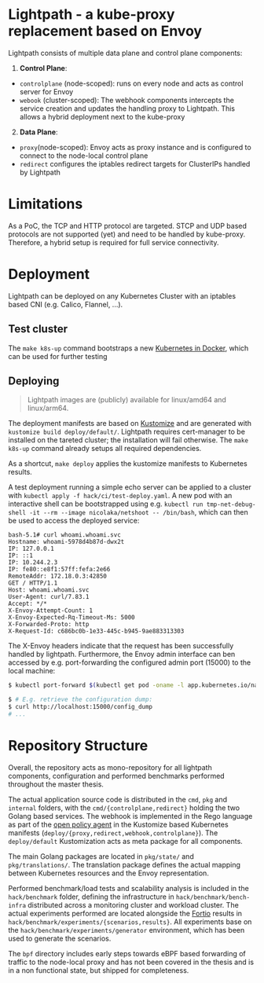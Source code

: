 # Lightpath - a kube-proxy replacement based on Envoy

Lightpath consists of multiple data plane and control plane components:
1. **Control Plane**:
  - `controlplane` (node-scoped): runs on every node and acts as control server for Envoy
  - `webook` (cluster-scoped): The webhook components intercepts the service creation and updates the handling proxy to Lightpath. This allows a hybrid deployment next to the kube-proxy
2. **Data Plane**:
  - `proxy`(node-scoped): Envoy acts as proxy instance and is configured to connect to the node-local control plane
  - `redirect` configures the iptables redirect targets for ClusterIPs handled by Lightpath

# Limitations
As a PoC, the TCP and HTTP protocol are targeted. STCP and UDP based protocols are not supported (yet) and need to be handled by kube-proxy. Therefore, a hybrid setup is required for full service connectivity.

# Deployment

Lightpath can be deployed on any Kubernetes Cluster with an iptables based CNI (e.g. Calico, Flannel, ...).

## Test cluster
The `make k8s-up` command bootstraps a new [Kubernetes in Docker](https://kind.sigs.k8s.io/docs/user/quick-start/), which can be used for further testing

## Deploying
> Lightpath images are (publicly) available for linux/amd64 and linux/arm64.

The deployment manifests are based on [Kustomize](http://kustomize.io) and are generated with `kustomize build deploy/default/`. Lightpath requires cert-manager to be installed on the tareted cluster; the installation will fail otherwise. The `make k8s-up` command already setups all required dependencies.

As a shortcut, `make deploy` applies the kustomize manifests to Kubernetes results.

A test deployment running a simple echo server can be applied to a cluster with `kubectl apply -f hack/ci/test-deploy.yaml`.
A new pod with an interactive shell can be bootstrapped using e.g. `kubectl run tmp-net-debug-shell -it --rm --image nicolaka/netshoot -- /bin/bash`, which can then be used to access the deployed service:
```
bash-5.1# curl whoami.whoami.svc
Hostname: whoami-5978d4b87d-dwx2t
IP: 127.0.0.1
IP: ::1
IP: 10.244.2.3
IP: fe80::e8f1:57ff:fefa:2e66
RemoteAddr: 172.18.0.3:42850
GET / HTTP/1.1
Host: whoami.whoami.svc
User-Agent: curl/7.83.1
Accept: */*
X-Envoy-Attempt-Count: 1
X-Envoy-Expected-Rq-Timeout-Ms: 5000
X-Forwarded-Proto: http
X-Request-Id: c686bc0b-1e33-445c-b945-9ae883313303
```

The X-Envoy headers indicate that the request has been successfully handled by lightpath. Furthermore, the Envoy admin interface can ben accessed by e.g. port-forwarding the configured admin port (15000) to the local machine:
```bash
$ kubectl port-forward $(kubectl get pod -oname -l app.kubernetes.io/name=proxy | head -n 1) 15000:15000 &

$ # E.g. retrieve the configuration dump:
$ curl http://localhost:15000/config_dump
# ...
```

# Repository Structure

Overall, the repository acts as mono-repository for all lightpath components, configuration and performed benchmarks performed throughout the master thesis.

The actual application source code is distributed in the `cmd`, `pkg` and `internal` folders, with the `cmd/{controlplane,redirect}` holding the two Golang based services.
The webhook is implemented in the Rego language as part of the [open policy agent](https://www.openpolicyagent.org) in the Kustomize based Kubernetes manifests (`deploy/{proxy,redirect,webhook,controlplane}`). The `deploy/default` Kustomization acts as meta package for all components.

The main Golang packages are located in `pkg/state/` and `pkg/translations/`. The translation package defines the actual mapping between Kubernetes resources and the Envoy representation.

Performed benchmark/load tests and scalability analysis is included in the `hack/benchmark` folder, defining the infrastructure in `hack/benchmark/bench-infra` distributed across a monitoring cluster and workload cluster. The actual experiments performed are located alongside the [Fortio](https://fortio.org) results in `hack/benchmark/experiments/{scenarios,results}`.
All experiments base on the `hack/benchmark/experiments/generator` environment, which has been used to generate the scenarios.

The `bpf` directory includes early steps towards eBPF based forwarding of traffic to the node-local proxy and has not been covered in the thesis and is in a non functional state, but shipped for completeness.
